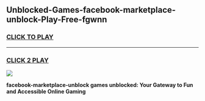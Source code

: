 
## Unblocked-Games-facebook-marketplace-unblock-Play-Free-fgwnn
<h3>
<a href="https://premium76.site?title=facebook-marketplace-unblock&ref=21A">CLICK TO PLAY</a></h3>
<hr>

<h3>
<a href="https://premium76.site?title=facebook-marketplace-unblock&ref=21A">CLICK 2 PLAY</a>
  
</h3>

<a href="https://premium76.site?title=facebook-marketplace-unblock&ref=21A"><img src="https://clearcache.store/games.png"></a>


**facebook-marketplace-unblock games unblocked: Your Gateway to Fun and Accessible Online Gaming**
